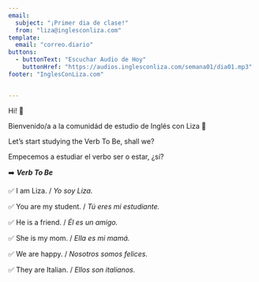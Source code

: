 ```yaml
---
email:
  subject: "¡Primer dia de clase!"
  from: "liza@inglesconliza.com"
template:
  email: "correo.diario"
buttons:
  - buttonText: "Escuchar Audio de Hoy"
    buttonHref: "https://audios.inglesconliza.com/semana01/dia01.mp3"
footer: "InglesConLiza.com"


---
```

Hi! 🤩

Bienvenido/a a la comunidád de estudio de Inglés con Liza 🙂

Let’s start studying the Verb To Be, shall we?

Empecemos a estudiar el verbo ser o estar, ¿sí?

➡️ _**Verb To Be**_

✅ I am Liza. / _Yo soy Liza._

✅ You are my student. / _Tú eres mi estudiante._

✅ He is a friend. / _Él es un amigo._

✅ She is my mom. / _Ella es mi mamá._

✅ We are happy. / _Nosotros somos felices._

✅ They are Italian. / _Ellos son italianos._
